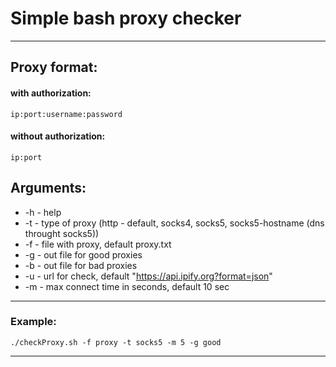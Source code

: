 # Simple bash proxy checker #
***

## Proxy format: ##
#### with authorization: ####

    ip:port:username:password
#### without authorization: ####

    ip:port

## Arguments: ##
* -h - help
* -t <type> - type of proxy (http - default, socks4, socks5, socks5-hostname (dns throught socks5))
* -f <file> - file with proxy, default proxy.txt
* -g <file> - out file for good proxies
* -b <file> - out file for bad proxies
* -u <url> - url for check, default "https://api.ipify.org?format=json"
* -m <sec> - max connect time in seconds, default 10 sec

***
### Example: ###
    ./checkProxy.sh -f proxy -t socks5 -m 5 -g good

***
